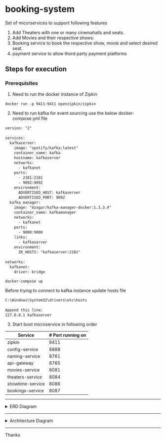 # booking-system

Set of micorservices to support following features
1. Add Theaters with one or many cinemahalls and seats.
2. Add Movies and their respective shows.
3. Booking service to book the respective show, movie and select desired seat.
4. payment service to allow thord party payment platforms

## Steps for execution

### Prerequisites
1. Need to run the docker instance of Zipkin
```
docker run -p 9411:9411 openzipkin/zipkin
```

2. Need to run kafka for event sourcing
use the below docker-compose.yml file
```
version: "2"

services:
  kafkaserver:
    image: "spotify/kafka:latest"
    container_name: kafka
    hostname: kafkaserver
    networks:
      - kafkanet
    ports:
      - 2181:2181
      - 9092:9092
    environment:
      ADVERTISED_HOST: kafkaserver
      ADVERTISED_PORT: 9092
  kafka_manager:
    image: "mzagar/kafka-manager-docker:1.3.3.4"
    container_name: kafkamanager
    networks:
      - kafkanet
    ports:
      - 9000:9000
    links:
      - kafkaserver
    environment:
      ZK_HOSTS: "kafkaserver:2181"

networks:
  kafkanet:
    driver: bridge
```
```
docker-compose up
```
Before trying to connect to kafka instance update hosts file
```
C:\Windows\System32\drivers\etc\hosts

Append this line:
127.0.0.1 kafkaserver
```


3. Start boot microservice in following order

| Service          | # Port running on |
|------------------|-------------------|
| zipkin           | 9411              |
| config-service   | 8888              |
| naming-service   | 8761              |
| api-gateway      | 8765              |
| movies-service   | 8081              |
| theaters-service | 8084              |
| showtime-service | 8086              |
| bookings-service | 8087              |

<hr/>
<details>
<summary> ERD Diagram </summary>
<img src="./documents/ERD/BMS_ERD_V1.PNG"/>
</details>
<hr/>
<details>
<summary> Architecture Diagram </summary>
<img src="./documents/arch/bms_arch_v2.png"/>
</details>

<hr/>
Thanks
